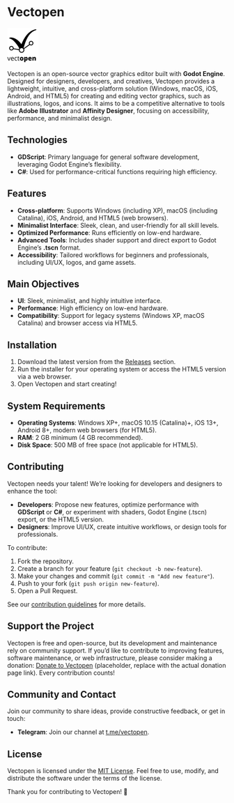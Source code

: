 # Vectopen

![Vectopen Logo](logo_vectopen.svg) <!-- Replace with the actual logo path -->

Vectopen is an open-source vector graphics editor built with **Godot Engine**. Designed for designers, developers, and creatives, Vectopen provides a lightweight, intuitive, and cross-platform solution (Windows, macOS, iOS, Android, and HTML5) for creating and editing vector graphics, such as illustrations, logos, and icons. It aims to be a competitive alternative to tools like **Adobe Illustrator** and **Affinity Designer**, focusing on accessibility, performance, and minimalist design.

## Technologies

- **GDScript**: Primary language for general software development, leveraging Godot Engine’s flexibility.
- **C#**: Used for performance-critical functions requiring high efficiency.

## Features

- **Cross-platform**: Supports Windows (including XP), macOS (including Catalina), iOS, Android, and HTML5 (web browsers).
- **Minimalist Interface**: Sleek, clean, and user-friendly for all skill levels.
- **Optimized Performance**: Runs efficiently on low-end hardware.
- **Advanced Tools**: Includes shader support and direct export to Godot Engine’s **.tscn** format.
- **Accessibility**: Tailored workflows for beginners and professionals, including UI/UX, logos, and game assets.

## Main Objectives

- **UI**: Sleek, minimalist, and highly intuitive interface.
- **Performance**: High efficiency on low-end hardware.
- **Compatibility**: Support for legacy systems (Windows XP, macOS Catalina) and browser access via HTML5.

## Installation

1. Download the latest version from the [Releases](https://github.com/username/vectopen/releases) section.
2. Run the installer for your operating system or access the HTML5 version via a web browser.
3. Open Vectopen and start creating!

## System Requirements

- **Operating Systems**: Windows XP+, macOS 10.15 (Catalina)+, iOS 13+, Android 8+, modern web browsers (for HTML5).
- **RAM**: 2 GB minimum (4 GB recommended).
- **Disk Space**: 500 MB of free space (not applicable for HTML5).

## Contributing

Vectopen needs your talent! We’re looking for developers and designers to enhance the tool:

- **Developers**: Propose new features, optimize performance with **GDScript** or **C#**, or experiment with shaders, Godot Engine (.tscn) export, or the HTML5 version.
- **Designers**: Improve UI/UX, create intuitive workflows, or design tools for professionals.

To contribute:

1. Fork the repository.
2. Create a branch for your feature (`git checkout -b new-feature`).
3. Make your changes and commit (`git commit -m "Add new feature"`).
4. Push to your fork (`git push origin new-feature`).
5. Open a Pull Request.

See our [contribution guidelines](CONTRIBUTING.md) for more details.

## Support the Project

Vectopen is free and open-source, but its development and maintenance rely on community support. If you’d like to contribute to improving features, software maintenance, or web infrastructure, please consider making a donation: [Donate to Vectopen](https://www.example.com/donate) (placeholder, replace with the actual donation page link). Every contribution counts!

## Community and Contact

Join our community to share ideas, provide constructive feedback, or get in touch:

- **Telegram**: Join our channel at [t.me/vectopen](https://t.me/vectopen).

## License

Vectopen is licensed under the [MIT License](LICENSE). Feel free to use, modify, and distribute the software under the terms of the license.

Thank you for contributing to Vectopen! 🎨
